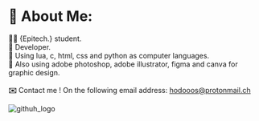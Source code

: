 # **🌴** About Me:
**🧑‍🎓** {Epitech.} student.<br>**🌴** Developer.<br>🌙 Using lua, c, html, css and python as computer languages.<br>🎨 Also using adobe photoshop, adobe illustrator, figma and canva for graphic design.<br><br>**✉️** Contact me ! On the following email address: hodooos@protonmail.ch



![githuh_logo](https://github.com/hodooos/hodooos/assets/114670767/6cce7021-a204-411c-96e2-cc13cb7ec8d8)
